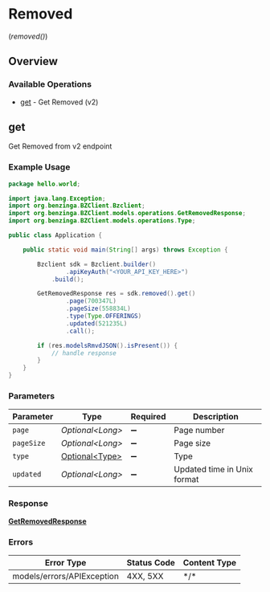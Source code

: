 # Removed
(*removed()*)

## Overview

### Available Operations

* [get](#get) - Get Removed (v2)

## get

Get Removed from v2 endpoint

### Example Usage

```java
package hello.world;

import java.lang.Exception;
import org.benzinga.BZClient.Bzclient;
import org.benzinga.BZClient.models.operations.GetRemovedResponse;
import org.benzinga.BZClient.models.operations.Type;

public class Application {

    public static void main(String[] args) throws Exception {

        Bzclient sdk = Bzclient.builder()
                .apiKeyAuth("<YOUR_API_KEY_HERE>")
            .build();

        GetRemovedResponse res = sdk.removed().get()
                .page(700347L)
                .pageSize(558834L)
                .type(Type.OFFERINGS)
                .updated(521235L)
                .call();

        if (res.modelsRmvdJSON().isPresent()) {
            // handle response
        }
    }
}
```

### Parameters

| Parameter                                          | Type                                               | Required                                           | Description                                        |
| -------------------------------------------------- | -------------------------------------------------- | -------------------------------------------------- | -------------------------------------------------- |
| `page`                                             | *Optional\<Long>*                                  | :heavy_minus_sign:                                 | Page number                                        |
| `pageSize`                                         | *Optional\<Long>*                                  | :heavy_minus_sign:                                 | Page size                                          |
| `type`                                             | [Optional\<Type>](../../models/operations/Type.md) | :heavy_minus_sign:                                 | Type                                               |
| `updated`                                          | *Optional\<Long>*                                  | :heavy_minus_sign:                                 | Updated time in Unix format                        |

### Response

**[GetRemovedResponse](../../models/operations/GetRemovedResponse.md)**

### Errors

| Error Type                 | Status Code                | Content Type               |
| -------------------------- | -------------------------- | -------------------------- |
| models/errors/APIException | 4XX, 5XX                   | \*/\*                      |
